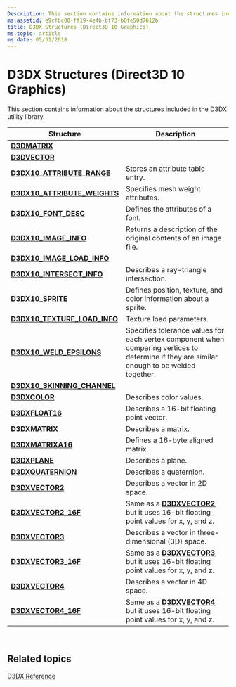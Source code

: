 ```yaml
---
Description: This section contains information about the structures included in the D3DX utility library.
ms.assetid: e9cfbc00-ff19-4e4b-bf73-b0fe50d7612b
title: D3DX Structures (Direct3D 10 Graphics)
ms.topic: article
ms.date: 05/31/2018
---
```


# D3DX Structures (Direct3D 10 Graphics)

This section contains information about the structures included in the D3DX utility library.



| Structure                                                       | Description                                                                                                                                            |
|-----------------------------------------------------------------|--------------------------------------------------------------------------------------------------------------------------------------------------------|
| [**D3DMATRIX**](d3d10-d3dmatrix.md)                            |                                                                                                                                                        |
| [**D3DVECTOR**](d3d10-d3dvector.md)                            |                                                                                                                                                        |
| [**D3DX10\_ATTRIBUTE\_RANGE**](d3dx10-attribute-range.md)      | Stores an attribute table entry.<br/>                                                                                                            |
| [**D3DX10\_ATTRIBUTE\_WEIGHTS**](d3dx10-attribute-weights.md)  | Specifies mesh weight attributes.<br/>                                                                                                           |
| [**D3DX10\_FONT\_DESC**](d3dx10-font-desc.md)                  | Defines the attributes of a font.<br/>                                                                                                           |
| [**D3DX10\_IMAGE\_INFO**](d3dx10-image-info.md)                | Returns a description of the original contents of an image file.<br/>                                                                            |
| [**D3DX10\_IMAGE\_LOAD\_INFO**](d3dx10-image-load-info.md)     |                                                                                                                                                        |
| [**D3DX10\_INTERSECT\_INFO**](d3dx10-intersect-info.md)        | Describes a ray-triangle intersection.<br/>                                                                                                      |
| [**D3DX10\_SPRITE**](d3dx10-sprite.md)                         | Defines position, texture, and color information about a sprite.<br/>                                                                            |
| [**D3DX10\_TEXTURE\_LOAD\_INFO**](d3dx10-texture-load-info.md) | Texture load parameters.                                                                                                                               |
| [**D3DX10\_WELD\_EPSILONS**](d3dx10-weld-epsilons.md)          | Specifies tolerance values for each vertex component when comparing vertices to determine if they are similar enough to be welded together.<br/> |
| [**D3DX10\_SKINNING\_CHANNEL**](d3dx10-skinning-channel.md)    |                                                                                                                                                        |
| [**D3DXCOLOR**](d3d10-d3dxcolor.md)                            | Describes color values.<br/>                                                                                                                     |
| [**D3DXFLOAT16**](d3d10-d3dxfloat16.md)                        | Describes a 16-bit floating point vector.<br/>                                                                                                   |
| [**D3DXMATRIX**](d3d10-d3dxmatrix.md)                          | Describes a matrix.<br/>                                                                                                                         |
| [**D3DXMATRIXA16**](d3d10-d3dxmatrixa16.md)                    | Defines a 16-byte aligned matrix.<br/>                                                                                                           |
| [**D3DXPLANE**](d3d10-d3dxplane.md)                            | Describes a plane.<br/>                                                                                                                          |
| [**D3DXQUATERNION**](d3d10-d3dxquaternion.md)                  | Describes a quaternion.<br/>                                                                                                                     |
| [**D3DXVECTOR2**](d3d10-d3dxvector2.md)                        | Describes a vector in 2D space.<br/>                                                                                                             |
| [**D3DXVECTOR2\_16F**](d3d10-d3dxvector2-16f.md)               | Same as a [**D3DXVECTOR2**](d3d10-d3dxvector2.md), but it uses 16-bit floating point values for x, y, and z.<br/>                               |
| [**D3DXVECTOR3**](d3d10-d3dxvector3.md)                        | Describes a vector in three-dimensional (3D) space.<br/>                                                                                         |
| [**D3DXVECTOR3\_16F**](d3d10-d3dxvector3-16f.md)               | Same as a [**D3DXVECTOR3**](d3d10-d3dxvector3.md), but it uses 16-bit floating point values for x, y, and z.<br/>                               |
| [**D3DXVECTOR4**](d3d10-d3dxvector4.md)                        | Describes a vector in 4D space.<br/>                                                                                                             |
| [**D3DXVECTOR4\_16F**](d3d10-d3dxvector4-16f.md)               | Same as a [**D3DXVECTOR4**](d3d10-d3dxvector4.md), but it uses 16-bit floating point values for x, y, and z.<br/>                               |



 

## Related topics

<dl> <dt>

[D3DX Reference](d3d10-graphics-reference-d3dx10.md)
</dt> </dl>

 

 




